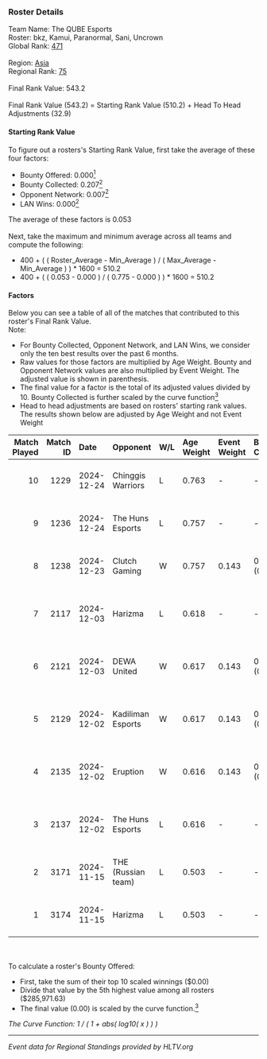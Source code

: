### Roster Details<br />
Team Name: The QUBE Esports<br />
Roster: bkz, Kamui, Paranormal, Sani, Uncrown<br />
Global Rank: [471](../../standings_global_2025_02_28.md)<br />
<br />
Region: [Asia]( ../../standings_asia_2025_02_28.md)<br />
Regional Rank: [75]( ../../standings_asia_2025_02_28.md)<br />
<br />
Final Rank Value:  543.2<br />
<br />
Final Rank Value (543.2) = Starting Rank Value (510.2) + Head To Head Adjustments (32.9)<br />

#### Starting Rank Value<br />
To figure out a rosters's Starting Rank Value, first take the average of these four factors:<br />
- Bounty Offered: 0.000[<sup>1</sup>](#table2)
- Bounty Collected: 0.207[<sup>2</sup>](#table1)
- Opponent Network: 0.007[<sup>2</sup>](#table1)
- LAN Wins: 0.000[<sup>2</sup>](#table1)

The average of these factors is 0.053<br />
<br />
Next, take the maximum and minimum average across all teams and compute the following:<br />
- 400 + ( ( Roster_Average - Min_Average ) / ( Max_Average - Min_Average ) ) * 1600 = 510.2
- 400 + ( ( 0.053 - 0.000 ) / ( 0.775 - 0.000 ) ) * 1600 = 510.2


#### Factors<br />
Below you can see a table of all of the matches that contributed to this roster's Final Rank Value.<br />
Note:<br />

- For Bounty Collected, Opponent Network, and LAN Wins, we consider only the ten best results over the past 6 months.
- Raw values for those factors are multiplied by Age Weight. Bounty and Opponent Network values are also multiplied by Event Weight. The adjusted value is shown in parenthesis.
- The final value for a factor is the total of its adjusted values divided by 10. Bounty Collected is further scaled by the curve function[<sup>3</sup>](#curveFunction)
- Head to head adjustments are based on rosters' starting rank values. The results shown below are adjusted by Age Weight and not Event Weight
<span id="table1"></span><br />


| Match Played | Match ID | Date       | Opponent           | W/L | Age Weight | Event Weight | Bounty Collected | Opponent Network | LAN Wins  | H2H Adj. | Roster                                     |
| -: | -: | :- | :- | :- | :- | :- | :- | :- | :- | -: | :- |
|           10 |     1229 | 2024-12-24 | Chinggis Warriors  | L   | 0.763      | -            | -                | -                | -         |    -2.34 | bkz, Kamui, Paranormal, Sani, Uncrown      |
|            9 |     1236 | 2024-12-24 | The Huns Esports   | L   | 0.757      | -            | -                | -                | -         |    -2.08 | bkz, Kamui, Paranormal, Sani, Uncrown      |
|            8 |     1238 | 2024-12-23 | Clutch Gaming      | W   | 0.757      | 0.143        | 0.000 (0.000)    | 0.060 (0.006)    | 0 (0.000) |    12.85 | bkz, Kamui, Paranormal, Sani, Uncrown      |
|            7 |     2117 | 2024-12-03 | Harizma            | L   | 0.618      | -            | -                | -                | -         |    -3.51 | bkz, crystalised, Kamui, Paranormal, ZeDGe |
|            6 |     2121 | 2024-12-03 | DEWA United        | W   | 0.617      | 0.143        | 0.000 (0.000)    | 0.174 (0.015)    | 0 (0.000) |    11.59 | bkz, crystalised, Kamui, Paranormal, ZeDGe |
|            5 |     2129 | 2024-12-02 | Kadiliman Esports  | W   | 0.617      | 0.143        | 0.000 (0.000)    | 0.031 (0.003)    | 0 (0.000) |     6.56 | bkz, crystalised, Kamui, Paranormal, ZeDGe |
|            4 |     2135 | 2024-12-02 | Eruption           | W   | 0.616      | 0.143        | 0.017 (0.001)    | 0.480 (0.042)    | 0 (0.000) |    17.17 | bkz, crystalised, Kamui, Paranormal, ZeDGe |
|            3 |     2137 | 2024-12-02 | The Huns Esports   | L   | 0.616      | -            | -                | -                | -         |    -1.20 | bkz, crystalised, Kamui, Paranormal, ZeDGe |
|            2 |     3171 | 2024-11-15 | THE (Russian team) | L   | 0.503      | -            | -                | -                | -         |    -3.31 | bkz, Kamui, m4mc, Paranormal, ZeDGe        |
|            1 |     3174 | 2024-11-15 | Harizma            | L   | 0.503      | -            | -                | -                | -         |    -2.80 | bkz, Kamui, m4mc, Paranormal, ZeDGe        |

<br />
<span id="table2"></span><br />
To calculate a roster's Bounty Offered:<br />

- First, take the sum of their top 10 scaled winnings ($0.00)
- Divide that value by the 5th highest value among all rosters ($285,971.63)
- The final value (0.00) is scaled by the curve function.[<sup>3</sup>](#curveFunction)

<span id="curveFunction"></span>_The Curve Function: 1 / ( 1 + abs( log10( x ) ) )_<br />

---
_Event data for Regional Standings provided by HLTV.org_<br />
